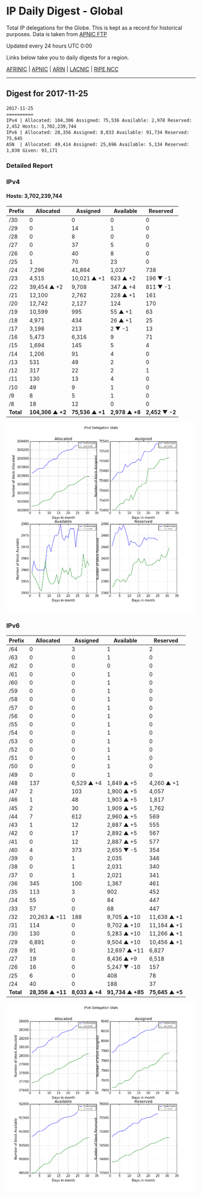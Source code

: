 # IP Daily Digest - Global

Total IP delegations for the Globe. This is kept as a record for historical purposes. Data is taken from [APNIC FTP](https://ftp.apnic.net/)

Updated every 24 hours UTC 0:00

Links below take you to daily digests for a region.

[AFRINIC](./archives/AFRINIC/) | [APNIC](./archives/APNIC/) | [ARIN](./archives/ARIN/) | [LACNIC](./archives/LACNIC/) | [RIPE NCC](./archives/RIPE_NCC/)

---

## Digest for 2017-11-25
```
2017-11-25
==========
IPv4 | Allocated: 104,306 Assigned: 75,536 Available: 2,978 Reserved: 2,452 Hosts: 3,702,239,744
IPv6 | Allocated: 28,356 Assigned: 8,033 Available: 91,734 Reserved: 75,645
ASN  | Allocated: 49,414 Assigned: 25,696 Available: 5,134 Reserved: 1,830 Given: 93,171
```

### Detailed Report

### IPv4

#### Hosts: **3,702,239,744**

| Prefix | Allocated | Assigned | Available | Reserved |
| ----- | ----- | ----- | ----- | ----- |
| /30 | 0 | 0 | 0 | 0 |
| /29 | 0 | 14 | 1 | 0 |
| /28 | 0 | 8 | 0 | 0 |
| /27 | 0 | 37 | 5 | 0 |
| /26 | 0 | 40 | 8 | 0 |
| /25 | 1 | 70 | 23 | 0 |
| /24 | 7,296 | 41,864 | 1,037 | 738 |
| /23 | 4,515 | 10,021 ▲ +1 | 623 ▲ +2 | 196 ▼ -1 |
| /22 | 39,454 ▲ +2 | 9,708 | 347 ▲ +4 | 811 ▼ -1 |
| /21 | 12,100 | 2,762 | 228 ▲ +1 | 161 |
| /20 | 12,742 | 2,127 | 124 | 170 |
| /19 | 10,599 | 995 | 55 ▲ +1 | 63 |
| /18 | 4,971 | 434 | 26 ▲ +1 | 25 |
| /17 | 3,198 | 213 | 2 ▼ -1 | 13 |
| /16 | 5,473 | 6,316 | 9 | 71 |
| /15 | 1,694 | 145 | 5 | 4 |
| /14 | 1,206 | 91 | 4 | 0 |
| /13 | 531 | 49 | 2 | 0 |
| /12 | 317 | 22 | 2 | 1 |
| /11 | 130 | 13 | 4 | 0 |
| /10 | 49 | 9 | 1 | 0 |
| /9 | 8 | 5 | 1 | 0 |
| /8 | 18 | 12 | 0 | 0 |
| **Total** | **104,306 ▲ +2** | **75,536 ▲ +1** | **2,978 ▲ +8** | **2,452 ▼ -2** |

![ipv4-stats](ipv4-figure.png)

### IPv6

| Prefix | Allocated | Assigned | Available | Reserved |
| ----- | ----- | ----- | ----- | ----- |
| /64 | 0 | 3 | 1 | 2 |
| /63 | 0 | 0 | 1 | 0 |
| /62 | 0 | 0 | 0 | 0 |
| /61 | 0 | 0 | 1 | 0 |
| /60 | 0 | 0 | 1 | 0 |
| /59 | 0 | 0 | 1 | 0 |
| /58 | 0 | 0 | 1 | 0 |
| /57 | 0 | 0 | 1 | 0 |
| /56 | 0 | 0 | 1 | 0 |
| /55 | 0 | 0 | 1 | 0 |
| /54 | 0 | 0 | 1 | 0 |
| /53 | 0 | 0 | 1 | 0 |
| /52 | 0 | 0 | 1 | 0 |
| /51 | 0 | 0 | 1 | 0 |
| /50 | 0 | 0 | 1 | 0 |
| /49 | 0 | 0 | 1 | 0 |
| /48 | 137 | 6,529 ▲ +4 | 1,849 ▲ +5 | 4,260 ▲ +1 |
| /47 | 2 | 103 | 1,900 ▲ +5 | 4,057 |
| /46 | 1 | 48 | 1,903 ▲ +5 | 1,817 |
| /45 | 2 | 30 | 1,909 ▲ +5 | 1,762 |
| /44 | 7 | 612 | 2,960 ▲ +5 | 569 |
| /43 | 1 | 12 | 2,887 ▲ +5 | 555 |
| /42 | 0 | 17 | 2,892 ▲ +5 | 567 |
| /41 | 0 | 12 | 2,887 ▲ +5 | 577 |
| /40 | 4 | 373 | 2,655 ▼ -5 | 354 |
| /39 | 0 | 1 | 2,035 | 346 |
| /38 | 0 | 1 | 2,031 | 340 |
| /37 | 0 | 1 | 2,021 | 341 |
| /36 | 345 | 100 | 1,367 | 461 |
| /35 | 113 | 3 | 902 | 452 |
| /34 | 55 | 0 | 84 | 447 |
| /33 | 57 | 0 | 68 | 447 |
| /32 | 20,263 ▲ +11 | 188 | 9,705 ▲ +10 | 11,638 ▲ +1 |
| /31 | 114 | 0 | 9,702 ▲ +10 | 11,164 ▲ +1 |
| /30 | 130 | 0 | 5,283 ▲ +10 | 11,266 ▲ +1 |
| /29 | 6,891 | 0 | 9,504 ▲ +10 | 10,456 ▲ +1 |
| /28 | 91 | 0 | 12,697 ▲ +11 | 6,827 |
| /27 | 19 | 0 | 8,436 ▲ +9 | 6,518 |
| /26 | 16 | 0 | 5,247 ▼ -10 | 157 |
| /25 | 6 | 0 | 408 | 78 |
| /24 | 40 | 0 | 188 | 37 |
| **Total** | **28,356 ▲ +11** | **8,033 ▲ +4** | **91,734 ▲ +85** | **75,645 ▲ +5** |

![ipv6-stats](ipv6-figure.png)